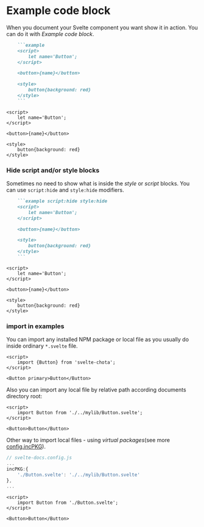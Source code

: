 # Example code block

When you document your Svelte component you want show it in action. You can do it with *Example code block*. 

```markdown
    ```example
    <script>
        let name='Button';
    </script>

    <button>{name}</button>

    <style>
        button{background: red}
    </style>
    ```
```

```example
<script>
    let name='Button';
</script>

<button>{name}</button>

<style>
    button{background: red}
</style>
```

### Hide script and/or style blocks

Sometimes no need to show what is inside the *style* or *script* blocks. You can use `script:hide` and `style:hide` modifiers.

```markdown
    ```example script:hide style:hide
    <script>
        let name='Button';
    </script>

    <button>{name}</button>

    <style>
        button{background: red}
    </style>
    ```
```

```example script:hide style:hide
<script>
    let name='Button';
</script>

<button>{name}</button>

<style>
    button{background: red}
</style>
```

### import in examples

You can import any installed NPM package or local file as you usually do inside ordinary `*.svelte` file.

```example
<script>
    import {Button} from 'svelte-chota';
</script>

<Button primary>Button</Button>
```

Also you can import any local file by relative path according documents directory root:

```example
<script>
    import Button from './../mylib/Button.svelte';
</script>

<Button>Button</Button>
```

Other way to import local files - using *virtual packages*(see more [config.incPKG](config/incpkg)).

```javascript
// svelte-docs.config.js
...
incPKG:{
    './Button.svelte': './../mylib/Button.svelte'
},
...
```


```example
<script>
    import Button from './Button.svelte';
</script>

<Button>Button</Button>
```